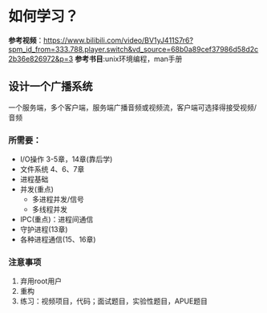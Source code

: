 # 如何学习？
**参考视频**：https://www.bilibili.com/video/BV1yJ411S7r6?spm_id_from=333.788.player.switch&vd_source=68b0a89cef37986d58d2c2b36e826972&p=3
**参考书目**:unix环境编程，man手册
## 设计一个广播系统
一个服务端，多个客户端，服务端广播音频或视频流，客户端可选择得接受视频/音频
### 所需要：
* I/O操作 3-5章，14章(靠后学)
* 文件系统 4、6、7章
* 进程基础
* 并发(重点)
  * 多进程并发/信号
  * 多线程并发
* IPC(重点)：进程间通信
* 守护进程(13章)
* 各种进程通信(15、16章)

### 注意事项
1. 弃用root用户
2. 重构
3. 练习：视频项目，代码；面试题目，实验性题目，APUE题目
  